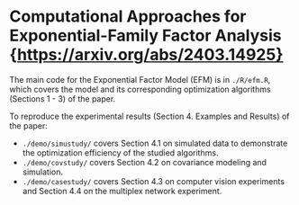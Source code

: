 # Computational Approaches for Exponential-Family Factor Analysis {https://arxiv.org/abs/2403.14925}

The main code for the Exponential Factor Model (EFM) is in `./R/efm.R`, which covers the model and its corresponding optimization algorithms (Sections 1 - 3) of the paper.

To reproduce the experimental results (Section 4. Examples and Results) of the paper:
- `./demo/simustudy/` covers Section 4.1 on simulated data to demonstrate the optimization efficiency of the studied algorithms.
- `./demo/covstudy/` covers Section 4.2 on covariance modeling and simulation.
- `./demo/casestudy/` covers Section 4.3 on computer vision experiments and Section 4.4 on the multiplex network experiment.

